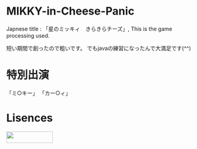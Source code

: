 # MIKKY-in-Cheese-Panic
Japnese title : 「星のミッキィ　きらきらチーズ」, This is the game processing used.

短い期間で創ったので粗いです。
でもjavaの練習になったんで大満足です(^^)

# 特別出演
「ミ○キー」
「カー○ィ」

# Lisences
<a href="http://twitter4j.org/"><img src="./images/powered-by-twitter4j-138x30.png" border="0" width="122" height="30"></a>
